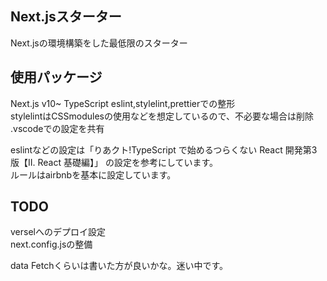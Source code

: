 ## Next.jsスターター
Next.jsの環境構築をした最低限のスターター

## 使用パッケージ
Next.js v10~
TypeScript
eslint,stylelint,prettierでの整形  
stylelintはCSSmodulesの使用などを想定しているので、不必要な場合は削除  
.vscodeでの設定を共有

eslintなどの設定は「りあクト!TypeScript で始めるつらくない React 開発第3版【II. React 基礎編】」
の設定を参考にしています。  
ルールはairbnbを基本に設定しています。

## TODO
verselへのデプロイ設定  
next.config.jsの整備  

data Fetchくらいは書いた方が良いかな。迷い中です。
